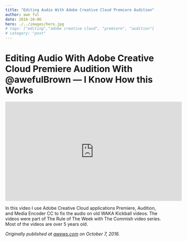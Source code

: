 ```yaml
---
title: "Editing Audio With Adobe Creative Cloud Premiere Audition"
author: awe ful
date: 2016-10-06
hero: ./../images/hero.jpg
# tags: ["editing","adobe creative cloud", "premiere", "audition"]
# category: "post"
---
```


# Editing Audio With Adobe Creative Cloud Premiere Audition With @awefulBrown — I Know How this Works

<center><iframe width="560" height="315" src="https://www.youtube.com/embed/tG9vCq5zmy0" frameborder="0" allow="accelerometer; autoplay; encrypted-media; gyroscope; picture-in-picture" allowfullscreen></iframe></center>

In this video I use Adobe Creative Cloud applications Premiere, Audition, and Media Encoder CC to fix the audio on old WAKA Kickball videos. The videos were part of The Rule of The Week with The Commish video series. Most of the videos are over 5 years old.

_Originally published at [awews.com](http://awews.com/i-know-how-this-works/2016/10/07/editing-audio-with-adobe-creative-cloud-premiere-audition-with-awefulbrown) on October 7, 2016._
